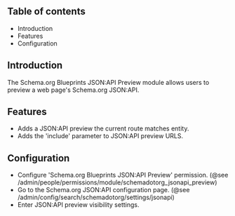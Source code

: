 Table of contents
-----------------

* Introduction
* Features
* Configuration


Introduction
------------

The Schema.org Blueprints JSON:API Preview module allows users to preview 
a web page's Schema.org JSON:API.


Features
--------

- Adds a JSON:API preview the current route matches entity.
- Adds the 'include' parameter to JSON:API preview URLS.

  
Configuration
-------------

- Configure 'Schema.org Blueprints JSON:API Preview' permission.
  (@see /admin/people/permissions/module/schemadotorg_jsonapi_preview)
- Go to the Schema.org JSON:API configuration page.
  (@see /admin/config/search/schemadotorg/settings/jsonapi)
- Enter JSON:API preview visibility settings.
